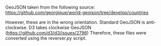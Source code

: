 GeoJSON taken from the following source:
https://github.com/georgique/world-geojson/tree/develop/countries

However, these are in the wrong orientation. 
Standard GeoJSON is anti-clockwise. 
D3 takes clockwise GeoJSON (https://github.com/d3/d3/issues/2796)
Therefore, these files were converted using the reverser.py script.

